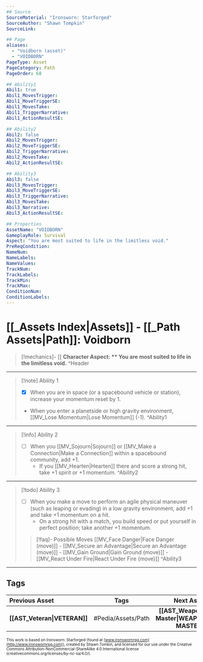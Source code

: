 ```yaml
---
## Source
SourceMaterial: "Ironsworn: Starforged"
SourceAuthor: "Shawn Tompkin"
SourceLink: 

## Page
aliases:
  - "Voidborn (asset)"
  - "VOIDBORN"
PageType: Asset
PageCategory: Path
PageOrder: 68

## Ability1
Abil1: true
Abil1_MovesTrigger:
Abil1_MoveTriggerSE:
Abil1_MovesTake:
Abil1_TriggerNarrative:
Abil1_ActionResultSE:

## Ability2
Abil2: false
Abil2_MovesTrigger:
Abil2_MoveTriggerSE:
Abil2_TriggerNarrative:
Abil2_MovesTake:
Abil2_ActionResultSE:

## Ability3
Abil3: false
Abil3_MovesTrigger:
Abil3_MoveTriggerSE:
Abil3_TriggerNarrative:
Abil3_MovesTake:
Abil3_Narrative:
Abil3_ActionResultSE:

## Properties
AssetName: "VOIDBORN"
GameplayRole: Survival
Aspect: "You are most suited to life in the limitless void."
PreReqCondition: 
NameNum:
NameLabels:
NameValues:
TrackNum:
TrackLabels:
TrackMin:
TrackMax:
ConditionNum:
ConditionLabels:
---
```

# [[_Assets Index|Assets]] - [[_Path Assets|Path]]: Voidborn
> [!mechanics]- [[
> **Character Aspect: ** You are most suited to life in the limitless void.**
^Header
___
> [!note] Ability 1
> - [x] When you are in space (or a spacebound vehicle or station), increase your momentum reset by 1. 
> - When you enter a planetside or high gravity environment, [[MV_Lose Momentum|Lose Momentum]] (-1).
^Ability1
___
> [!info] Ability 2
> - [ ] When you [[MV_Sojourn|Sojourn]] or [[MV_Make a Connection|Make a Connection]] within a spacebound community, add +1. 
> 	- If you [[MV_Hearten|Hearten]] there and score a strong hit, take +1 spirit or +1 momentum.
^Ability2
___
> [!todo] Ability 3
> - [ ] When you make a move to perform an agile physical maneuver (such as leaping or evading) in a low gravity environment, add +1 and take +1 momentum on a hit. 
> 	- On a strong hit with a match, you build speed or put yourself in perfect position; take another +1 momentum.
> > [!faq]- Possible Moves
> > [[MV_Face Danger|Face Danger (move)]] - [[MV_Secure an Advantage|Secure an Advantage (move)]] - [[MV_Gain Ground|Gain Ground (move)]] - [[MV_React Under Fire|React Under Fire (move)]]
^Ability3
___

## Tags
| Previous Asset| Tags | Next Asset |
|:--- |:---:| ---:|
| **[[AST_Veteran\|VETERAN]]** | #Pedia/Assets/Path | **[[AST_Weapons Master\|WEAPON MASTER]]** |

<font size=-2>This work is based on Ironsworn: Starforged (found at [www.ironswornrpg.com](http://www.ironswornrpg.com)), created by Shawn Tomkin, and licensed for our use under the Creative Commons Attribution-NonCommercial-ShareAlike 4.0 International license  (creativecommons.org/licenses/by-nc-sa/4.0/).</font>